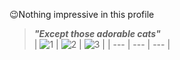 :wink:Nothing impressive in this profile
>_**"Except those adorable cats"**_  
| ![1](https://media.giphy.com/media/vFKqnCdLPNOKc/giphy.gif) | ![2](https://media.giphy.com/media/lJNoBCvQYp7nq/giphy.gif) | ![3](https://media.giphy.com/media/ZlCsLIEg0okec/giphy.gif) |
| --- | --- | --- |
